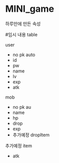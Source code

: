 # MINI_game
하루만에 만든 속성

#임시 내용
table

user
- no pk auto
- id
- pw
- name
- lv
- exp
- atk

mob
- no pk au
- name
- hp
- drop
- exp
- 추가예정 dropItem

추가예정
item
- atk
